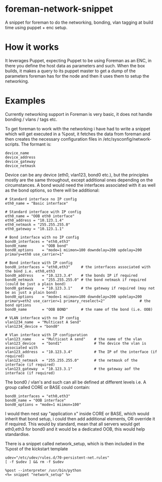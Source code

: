 foreman-network-snippet
=======================

A snippet for foreman to do the networking, bonding, vlan tagging at build time using puppet + enc setup.

How it works
============

It leverages Puppet, expecting Puppet to be using Foreman as an ENC, in there you define the host data
as parameters and such. When the box builds, it makes a query to its puppet master to get a dump of the
parameters foreman has for the node and then it uses them to setup the networking. 

Examples
========

Currently networking support in Foreman is very basic, it does not handle bonding / vlans / tags etc. 

To get foreman to work with the networking i have had to write a snippet which will get executed in a %post, it fetches the data from foreman and then creates the necessary configuration files in /etc/sysconfig/network-scripts. The formant is:

```
device_name
device_address
device_gateway
device_netmask
```

Device can be any device (eth0, vlan123, bond0 etc.), but the principles mostly are the same throughout, except additional ones depending on the circumstances. A bond would need the interfaces associated with it as well as the bond options, so there will be additional:

```
# Standard interface no IP config
eth0_name = "Basic interface"
```
```
# Standard interface with IP config
eth0_name = "OOB eth0 interface"
eth0_address = "10.123.1.4"
eth0_netmask = "255.255.255.0"
eth0_gateway = "10.123.1.1"
```
```
# Bond interface with no IP config
bond0_interfaces = "eth0,eth3"
bond0_name       = "OOB bond"
bond0_options    = "mode=1 miimon=100 downdelay=200 updelay=200 primary=eth0 use_carrier=1"
```

```
# Bond interface with IP config
bond0_interfaces = "eth0,eth3"     # the interfaces associated with the bond i.e. eth0,eth3
bond0_address    = "10.123.3.4"    # the bonds IP if required
bond0_netmask    = "255.255.255.0" # the bond netmask if required (could be just a plain bond)
bond0_gateway    = "10.123.3.1"    # the gateway if required (may not be as just a plain bond)
bond0_options    = "mode=1 miimon=100 downdelay=200 updelay=200 primary=eth2 use_carrier=1 primary_reselect=2"                # the bond options
bond0_name       = "OOB BOND"      # the name of the bond (i.e. OOB)
```
```
# VLAN interface with no IP config
vlan1234_name  = "Multicast A Send"
vlan1234_device = "bond0"
```
```
# Vlan interface with IP configuration
vlan123_name     = "Multicast A send"    # the name of the vlan
vlan123_device   = "bond1"               # The device the vlan is associated with
vlan123_address  = "10.123.3.4"          # The IP of the interface (if required)
vlan123_netmask  = "255.255.255.0"       # the netmask of the interface (if required)
vlan123_gateway  = "10.123.3.1"          # the gateway aof the interface (if required)
```

The bond0 / vlan's and such can all be defined at different levels i.e. A group called CORE or BASE could contain:

```
bond0_interfaces = "eth0,eth3"
bond0_name = "OOB interface"
bond0_options = "mode=1 miimon=100"
```

I would then nest say "application x" inside CORE or BASE, which would inherit that bond setup, i could then add additional elements, OR override it if required. This would by standard, mean that all servers would get eth0,eth3 for bond0 and it would be a dedicated OOB, this would help standardise.

There is a snippet called network_setup, which is then included in the %post of the kickstart template

```
udev="/etc/udev/rules.d/70-persistent-net.rules"
[ -f $udev ] && rm -f $udev

%post --interpreter /usr/bin/python
<%= snippet "network_setup" %>
```

